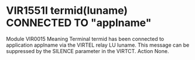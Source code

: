 # VIR1551I termid(luname) CONNECTED TO "applname"
Module
    VIR0015
Meaning
    Terminal termid has been connected to application applname via the VIRTEL relay LU luname. This message can be suppressed by the SILENCE parameter in the VIRTCT.
Action
    None.
